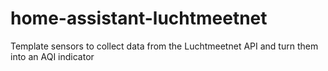 # home-assistant-luchtmeetnet
 Template sensors to collect data from the Luchtmeetnet API and turn them into an AQI indicator
